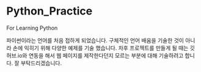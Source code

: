 # Python_Practice
For Learning Python

파이썬이라는 언어를 처음 접하게 되었습니다.
구체적인 언어 배움을 기술한 것이 아니라 손에 익히기 위해
다양한 예제를 기술 했습니다.
차후 프로젝트를 만들게 될 때는 깃허브.io와 연동을 해서 웹
페이지를 제작한다던지 모르는 부분에 대해 기술하려고 합니다.
잘 부탁드리겠습니다.
